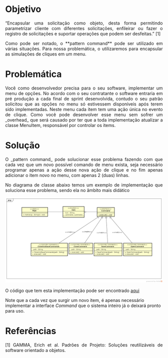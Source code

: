 # Objetivo
<p align="justify">“Encapsular uma solicitação como objeto, desta forma permitindo parametrizar cliente com diferentes solicitações, enfileirar ou fazer o registro de solicitações e suportar operações que podem ser desfeitas.” [1]</p>

<p align="justify">Como pode ser notado, o **pattern command** pode ser utilizado em várias situações. Para nossa problemática, o utilizaremos para encapsular as simulações de cliques em um menu.</p>

# Problemática
<p align="justify">Você como desenvolvedor precisa para o seu software, implementar um menu de opções. No acordo com o seu contratante o software entraria em pré produção a cada final de sprint desenvolvida, contudo o seu patrão solicitou que as opções no menu só estivessem disponíveis após terem sido implementadas. Neste menu cada item tem uma ação única no evento de clique. Como você pode desenvolver esse menu sem sofrer um _overhead_ que será causado por ter que a toda implementação atualizar a classe MenuItem, responsável por controlar os items.</p>

# Solução
<p align="justify">
O _pattern command_ pode solucionar esse problema fazendo com que cada vez que um novo possível comando de menu exista, seja necessário programar apenas a ação desse nova ação de clique e no fim apenas adicionar o item novo no menu, com apenas 2 (duas) linhas.
</p>
<p align="justify"> No diagrama de classe abaixo temos um exemplo de implementação que soluciona esse problema, sendo ela no âmbito mais didático
</p>

![logo](Class_Diagram.png)

O código que tem esta implementação pode ser encontrado [aqui](code/)

Note que a cada vez que surgir um novo item, é apenas necessário implementar a interface _Command_ que o sistema inteiro já o deixará pronto para uso.

# Referências
<p align="justify">
[1] GAMMA, Erich et al. Padrões de Projeto: Soluções reutilizáveis de software orientado a objetos.
</p>
